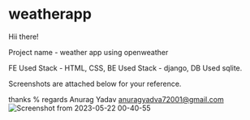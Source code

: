 # weatherapp
Hii there!

Project name - weather app using openweather

FE Used Stack - HTML, CSS, BE Used Stack - django, DB Used sqlite.

Screenshots are attached below for your reference.

thanks % regards Anurag Yadav anuragyadva72001@gmail.com
![Screenshot from 2023-05-22 00-40-55](https://github.com/Anurag786023/weatherapp/assets/87293240/630a5ad9-46eb-4ca9-accb-cb7f689f5fe5)
